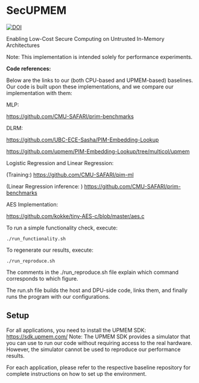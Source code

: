 # SecUPMEM

[![DOI](https://zenodo.org/badge/921982568.svg)](https://doi.org/10.5281/zenodo.14736863)


Enabling Low-Cost Secure Computing on Untrusted In-Memory Architectures

Note: This implementation is intended solely for performance experiments.

**Code references:**

Below are the links to our (both CPU-based and UPMEM-based) baselines. Our code is built upon these implementations, and we compare our implementation with them:

MLP: 

https://github.com/CMU-SAFARI/prim-benchmarks

DLRM: 

https://github.com/UBC-ECE-Sasha/PIM-Embedding-Lookup

https://github.com/upmem/PIM-Embedding-Lookup/tree/multicol/upmem

Logistic Regression and Linear Regression: 

(Training:) https://github.com/CMU-SAFARI/pim-ml

(Linear Regression inference: ) https://github.com/CMU-SAFARI/prim-benchmarks

AES Implementation: 

https://github.com/kokke/tiny-AES-c/blob/master/aes.c


To run a simple functionality check, execute:
```
./run_functionality.sh
```

To regenerate our results, execute:
```
./run_reproduce.sh
```

The comments in the ./run_reproduce.sh file explain which command corresponds to which figure.


The run.sh file builds the host and DPU-side code, links them, and finally runs the program with our configurations.

## Setup
For all applications, you need to install the UPMEM SDK: https://sdk.upmem.com/
Note: The UPMEM SDK provides a simulator that you can use to run our code without requiring access to the real hardware. However, the simulator cannot be used to reproduce our performance results.

For each application, please refer to the respective baseline repository for complete instructions on how to set up the environment.
